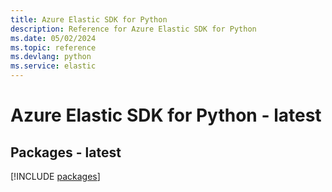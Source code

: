 ```yaml
---
title: Azure Elastic SDK for Python
description: Reference for Azure Elastic SDK for Python
ms.date: 05/02/2024
ms.topic: reference
ms.devlang: python
ms.service: elastic
---
```

# Azure Elastic SDK for Python - latest
## Packages - latest
[!INCLUDE [packages](elastic-index.md)]